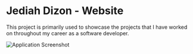 # Jediah Dizon - Website

This project is primarily used to showcase the projects that I have worked on throughout my career as a software developer.

![Application Screenshot](https://github.com/JediahDizon/website/blob/master/src~./assets/app-screenshot.png "Application Screenshot")
